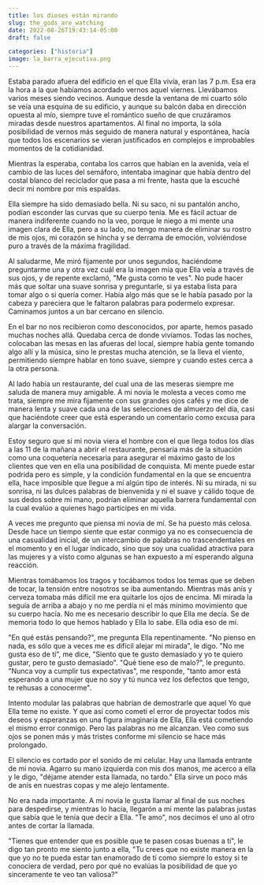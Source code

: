 ```yaml
---
title: los dioses están mirando
slug: the_gods_are_watching
date: 2022-08-26T19:43:14-05:00
draft: false

categories: ["historia"]
image: la_barra_ejecutiva.png
---
```


Estaba parado afuera del edificio en el que Ella vivía, eran las 7 p.m. Esa era
la hora a la que habíamos acordado vernos aquel viernes. Llevábamos varios
meses siendo vecinos. Aunque desde la ventana de mi cuarto sólo se veía una
esquina de su edificio, y aunque su balcón daba en dirección opuesta al mío,
siempre tuve el romántico sueño de que cruzáramos miradas desde nuestros
apartamentos. Al final no importa, la sóla posibilidad de vernos más seguido de
manera natural y espontánea, hacía que todos los escenarios se vieran
justificados en complejos e improbables momentos de la cotidianidad.

Mientras la esperaba, contaba los carros que habían en la avenida, veía el
cambio de las luces del semáforo, intentaba imaginar que había dentro del
costal blanco del reciclador que pasa a mi frente, hasta que la escuché decir
mi nombre por mis espaldas.

Ella siempre ha sido demasiado bella. Ni su saco, ni su pantalón ancho, podían
esconder las curvas que su cuerpo tenía. Me es fácil actuar de manera
indiferente cuando no la veo, porque le niego a mi mente una imagen clara de
Ella, pero a su lado, no tengo manera de eliminar su rostro de mis ojos, mi
corazón se hincha y se derrama de emoción, volviéndose puro a través de la
máxima fragilidad.

Al saludarme, Me miró fijamente por unos segundos, haciéndome preguntarme una y
otra vez cuál era la imagen mía que Ella veía a través de sus ojos, y de
repente exclamó, "Me gusta como te ves". No pude hacer más que soltar una suave
sonrisa y preguntarle, si ya estaba lista para tomar algo o si quería comer.
Había algo más que se le había pasado por la cabeza y pareciera que le faltaron
palabras para podermelo expresar. Caminamos juntos a un bar cercano en
silencio.

En el bar no nos recibieron como desconocidos, por aparte, hemos pasado muchas
noches allá. Quedaba cerca de donde vivíamos. Todas las noches, colocaban las
mesas en las afueras del local, siempre había gente tomando algo allí y la
música, sino le prestas mucha atención, se la lleva el viento, permitiendo
siempre hablar en tono suave, siempre y cuando estes cerca a la otra persona.

Al lado había un restaurante, del cual una de las meseras siempre me saluda de
manera muy amigable. A mi novia le molesta a veces como me trata, siempre me
mira fijamente con sus grandes ojos cafés y me dice de manera lenta y suave
cada una de las selecciones de almuerzo del día, casi que haciéndote creer que
está esperando un comentario como excusa para alargar la conversación.

Estoy seguro que si mi novia viera el hombre con el que llega todos los días a
las 11 de la mañana a abrir el restaurante, pensaría más de la situación como
una coquetería necesaria para asegurar el máximo gasto de los clientes que ven
en ella una posibilidad de conquista. Mi mente puede estar podrida pero es
simple, y la condición fundamental en la que se encuentra ella, hace imposible
que llegue a mí algún tipo de interés. Ni su mirada, ni su sonrisa, ni las
dulces palabras de bienvenida y ni el suave y cálido toque de sus dedos sobre
mi mano, podrían eliminar aquella barrera fundamental con la cual evalúo a
quienes hago participes en mi vida.

A veces me pregunto que piensa mi novia de mí. Se ha puesto más celosa. Desde
hace un tiempo siente que estar conmigo ya no es consecuencia de una casualidad
inicial, de un intercambio de palabras no trascendentales en el momento y en el
lugar indicado, sino que soy una cualidad atractiva para las mujeres y a visto
como algunas se han expuesto a mí esperando alguna reacción.

Mientras tomábamos los tragos y tocábamos todos los temas que se deben de
tocar, la tensión entre nosotros se iba aumentando. Mientras más anís y cerveza
tomaba más difícil me era quitarle los ojos de encima. Mi mirada la seguía de
arriba a abajo y no me perdía ni el más mínimo movimiento que su cuerpo hacía.
No me es necesario describir lo que Ella me decía. Se de memoria todo lo que
hemos hablado y Ella lo sabe. Ella odia eso de mí.

"En qué estás pensando?", me pregunta Ella repentinamente. "No pienso en nada,
es sólo que a veces me es difícil alejar mi mirada", le digo. "No me gusta eso
de tí", me dice, "Siento que te gusto demasiado y yo te quiero gustar, pero te
gusto demasiado". "Qué tiene eso de malo?", le pregunto. "Nunca voy a
cumplir tus expectativas", me responde, "tanto amor está esperando a una mujer
que no soy y tú nunca vez los defectos que tengo, te rehusas a conocerme".

Intento modular las palabras que habrían de demostrarle que aquel Yo que Ella
teme no existe. Y que así como cometí el error de proyectar todos mis deseos y
esperanzas en una figura imaginaria de Ella, Ella está cometiendo el mismo
error conmigo. Pero las palabras no me alcanzan. Veo como sus ojos se ponen más
y más tristes conforme mi silencio se hace más prolongado.

El silencio es cortado por el sonido de mi celular. Hay una llamada entrante de
mi novia. Agarro su mano izquierda con mis dos manos, me acerco a ella y le
digo, "déjame atender esta llamada, no tardo." Ella sirve un poco más de anís
en nuestras copas y me alejo lentamente.

No era nada importante. A mi novia le gusta llamar al final de sus noches para
despedirse, y mientras lo hacía, llegarón a mi mente las palabras justas que
sabía que le tenía que decir a Ella. "Te amo", nos decimos el uno al otro antes
de cortar la llamada.

"Tienes que entender que es posible que te pasen cosas buenas a tí", le digo
tan pronto me siento junto a ella, "Tu crees que no existe manera en la que yo
no te pueda estar tan enamorado de tí como siempre lo estoy si te conociera de
verdad, pero por qué no evalúas la posibilidad de que yo sinceramente te veo
tan valiosa?"
